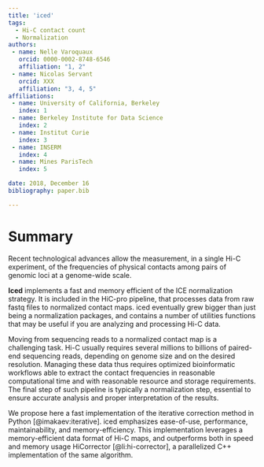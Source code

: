 ```yaml
---
title: 'iced'
tags:
  - Hi-C contact count
  - Normalization
authors:
 - name: Nelle Varoquaux
   orcid: 0000-0002-8748-6546
   affiliation: "1, 2"
 - name: Nicolas Servant
   orcid: XXX
   affiliation: "3, 4, 5"
affiliations:
 - name: University of California, Berkeley
   index: 1
 - name: Berkeley Institute for Data Science
   index: 2 
 - name: Institut Curie
   index: 3
 - name: INSERM
   index: 4
 - name: Mines ParisTech
   index: 5

date: 2018, December 16
bibliography: paper.bib

---
```


# Summary

Recent technological advances allow the measurement, in a single Hi-C
experiment, of the frequencies of physical contacts among pairs of genomic
loci at a genome-wide scale.

**Iced** implements a fast and memory efficient of the ICE normalization
strategy. It is included in the HiC-pro pipeline, that processes data from raw
fastq files to normalized contact maps. iced eventually grew bigger than just
being a normalization packages, and contains a number of utilities functions
that may be useful if you are analyzing and processing Hi-C data.


Moving from sequencing reads to a normalized contact map is a challenging
task. Hi-C usually requires several millions to billions of paired-end
sequencing reads, depending on genome size and on the desired resolution.
Managing these data thus requires optimized bioinformatic workflows able to
extract the contact frequencies in reasonable computational time and with
reasonable resource and storage requirements. The final step of such pipeline
is typically a normalization step, essential to ensure accurate analysis and
proper interpretation of the results.
  
We propose here a fast implementation of the iterative correction method in
Python [@imakaev:iterative]. iced emphasizes ease-of-use, performance,
maintainability, and memory-efficiency. This implementation leverages a
memory-efficient data format of Hi-C maps, and outperforms both in speed and
memory usage HiCorrector [@li:hi-corrector], a parallelized C++ implementation
of the same algorithm.
